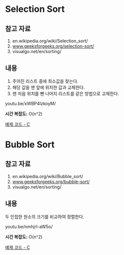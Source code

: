# Selection Sort

## 참고 자료

1. en.wikipedia.org/wiki/Selection_sort/
2. www.geeksforgeeks.org/selection-sort/
3. visualgo.net/en/sorting/

## 내용

1. 주어진 리스트 중에 최소값을 찾는다.
2. 해당 값을 맨 앞에 위치한 값과 교체한다.
3. 맨 처음 위치를 뺀 나머지 리스트를 같은 방법으로 교체한다.

youtu.be/xWBP4lzkoyM/

**시간 복잡도:** O(n^2)

[예제 코드 - C](https://github.com/algorithm-011/algorithm/blob/master/example/week1/selection_sort.c)

# Bubble Sort

## 참고 자료

1. en.wikipedia.org/wiki/Bubble_sort/
2. www.geeksforgeeks.org/bubble-sort/
3. visualgo.net/en/sorting/

## 내용

두 인접한 원소의 크기를 비교하여 정렬한다.

youtu.be/nmhjrI-aW5o/

**시간 복잡도:** O(n^2)

[예제 코드 - C](https://github.com/algorithm-011/algorithm/blob/master/example/week1/bubble_sort.c)
